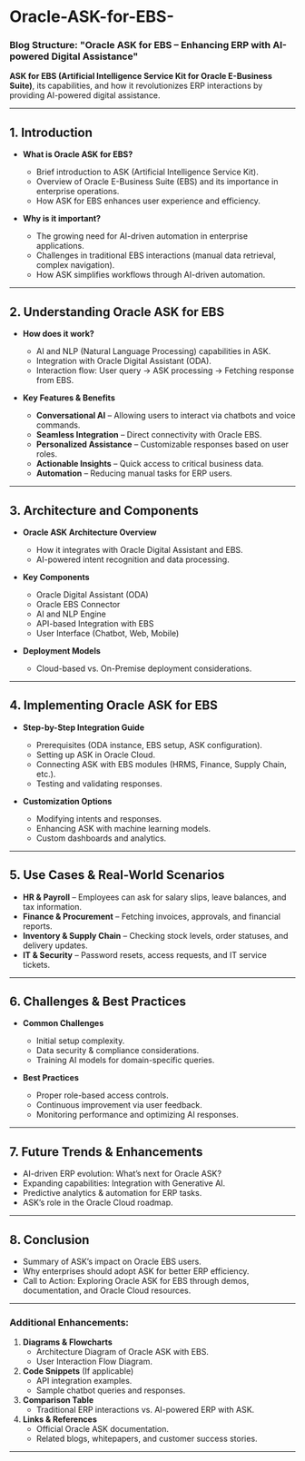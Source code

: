 # Oracle-ASK-for-EBS-

### Blog Structure: **"Oracle ASK for EBS – Enhancing ERP with AI-powered Digital Assistance"**

**ASK for EBS (Artificial Intelligence Service Kit for Oracle E-Business Suite)**, its capabilities, and how it revolutionizes ERP interactions by providing AI-powered digital assistance. 

---

## **1. Introduction**
   - **What is Oracle ASK for EBS?**  
     - Brief introduction to ASK (Artificial Intelligence Service Kit).
     - Overview of Oracle E-Business Suite (EBS) and its importance in enterprise operations.
     - How ASK for EBS enhances user experience and efficiency.

   - **Why is it important?**  
     - The growing need for AI-driven automation in enterprise applications.
     - Challenges in traditional EBS interactions (manual data retrieval, complex navigation).
     - How ASK simplifies workflows through AI-driven automation.

---

## **2. Understanding Oracle ASK for EBS**
   - **How does it work?**  
     - AI and NLP (Natural Language Processing) capabilities in ASK.
     - Integration with Oracle Digital Assistant (ODA).
     - Interaction flow: User query → ASK processing → Fetching response from EBS.

   - **Key Features & Benefits**  
     - **Conversational AI** – Allowing users to interact via chatbots and voice commands.
     - **Seamless Integration** – Direct connectivity with Oracle EBS.
     - **Personalized Assistance** – Customizable responses based on user roles.
     - **Actionable Insights** – Quick access to critical business data.
     - **Automation** – Reducing manual tasks for ERP users.

---

## **3. Architecture and Components**
   - **Oracle ASK Architecture Overview**  
     - How it integrates with Oracle Digital Assistant and EBS.
     - AI-powered intent recognition and data processing.

   - **Key Components**
     - Oracle Digital Assistant (ODA)
     - Oracle EBS Connector
     - AI and NLP Engine
     - API-based Integration with EBS
     - User Interface (Chatbot, Web, Mobile)

   - **Deployment Models**
     - Cloud-based vs. On-Premise deployment considerations.

---

## **4. Implementing Oracle ASK for EBS**
   - **Step-by-Step Integration Guide**
     - Prerequisites (ODA instance, EBS setup, ASK configuration).
     - Setting up ASK in Oracle Cloud.
     - Connecting ASK with EBS modules (HRMS, Finance, Supply Chain, etc.).
     - Testing and validating responses.

   - **Customization Options**
     - Modifying intents and responses.
     - Enhancing ASK with machine learning models.
     - Custom dashboards and analytics.

---

## **5. Use Cases & Real-World Scenarios**
   - **HR & Payroll** – Employees can ask for salary slips, leave balances, and tax information.
   - **Finance & Procurement** – Fetching invoices, approvals, and financial reports.
   - **Inventory & Supply Chain** – Checking stock levels, order statuses, and delivery updates.
   - **IT & Security** – Password resets, access requests, and IT service tickets.

---

## **6. Challenges & Best Practices**
   - **Common Challenges**
     - Initial setup complexity.
     - Data security & compliance considerations.
     - Training AI models for domain-specific queries.

   - **Best Practices**
     - Proper role-based access controls.
     - Continuous improvement via user feedback.
     - Monitoring performance and optimizing AI responses.

---

## **7. Future Trends & Enhancements**
   - AI-driven ERP evolution: What’s next for Oracle ASK?
   - Expanding capabilities: Integration with Generative AI.
   - Predictive analytics & automation for ERP tasks.
   - ASK’s role in the Oracle Cloud roadmap.

---

## **8. Conclusion**
   - Summary of ASK’s impact on Oracle EBS users.
   - Why enterprises should adopt ASK for better ERP efficiency.
   - Call to Action: Exploring Oracle ASK for EBS through demos, documentation, and Oracle Cloud resources.

---

### **Additional Enhancements:**
1. **Diagrams & Flowcharts**  
   - Architecture Diagram of Oracle ASK with EBS.
   - User Interaction Flow Diagram.
2. **Code Snippets** (If applicable)
   - API integration examples.
   - Sample chatbot queries and responses.
3. **Comparison Table**  
   - Traditional ERP interactions vs. AI-powered ERP with ASK.
4. **Links & References**  
   - Official Oracle ASK documentation.
   - Related blogs, whitepapers, and customer success stories.

---
